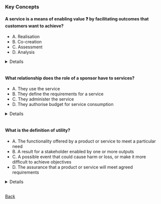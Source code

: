 ### Key Concepts

#### A service is a means of enabling value &#10067; by facilitating outcomes that customers want to achieve?
- A. Realisation
- B. Co-creation
- C. Assessment
- D. Analysis
<details>
B. A service is a means of enabling <b>Co-creation</b> by facilitating outcomes that customers want to achieve!
</details>
<br>

#### What relationship does the role of a sponsor have to services?
- A. They use the service
- B. They define the requirements for a service
- C. They administer the service
- D. They authorise budget for service consumption
<details>
D. They authoise budget for service consumption!
</details>
<br>

#### What is the definition of utility?
- A. The functionality offered by a product or service to meet a particular need
- B. A result for a stakeholder enabled by one or more outputs
- C. A possible event that could cause harm or loss, or make it more difficult to achieve objectives
- D. The assurance that a product or service will meet agreed requirements
<details>
A. Utility is "The functionality offered by a product or service to meet a particular need."
* A. Utility = The functionality offered by a product or service to meet a particular need!<br>
* B. Outcome = A result for a stakeholder enabled by one or more outputs<br>
* C. Risk = A possible event that could cause harm or loss, or make it more difficult to achieve objectives<br>
* D. Warranty = The assurance that a product or service will meet agreed requirements<br>
</details>
<br>

[Back](README.md)
